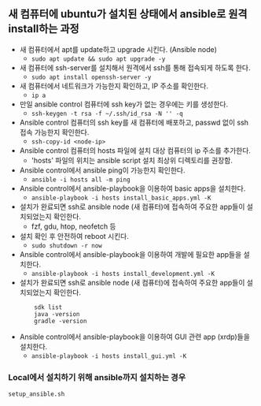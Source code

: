 ## 새 컴퓨터에 ubuntu가 설치된 상태에서 ansible로 원격 install하는 과정
- 새 컴퓨터에서 apt를 update하고 upgrade 시킨다. (Ansible node)
    - ```sudo apt update && sudo apt upgrade -y```
- 새 컴퓨터에 ssh-server를 설치해서 원격에서 ssh를 통해 접속되게 하도록 한다.
    - ```sudo apt install openssh-server -y```
- 새 컴퓨터에서 네트워크가 가능한지 확인하고, IP 주소를 확인한다.
    - ```ip a```
- 만일 ansible control 컴퓨터에 ssh key가 없는 경우에는 키를 생성한다.
    - ```ssh-keygen -t rsa -f ~/.ssh/id_rsa -N '' -q```
- Ansible control 컴퓨터의 ssh key를 새 컴퓨터에 배포하고, passwd 없이 ssh 접속 가능한지 확인한다.
    - ```ssh-copy-id <node-ip>```
- Ansible control 컴퓨터의 hosts 파일에 설치 대상 컴퓨터의 ip 주소를 추가한다.
    - 'hosts' 파일의 위치는 ansible script 설치 최상위 디렉토리를 권장함.
- Ansible control에서 ansible ping이 가능한지 확인한다.
    - ```ansible -i hosts all -m ping```
- Ansible control에서 ansible-playbook을 이용하여 basic apps을 설치한다.
    - ```ansible-playbook -i hosts install_basic_apps.yml -K```
- 설치가 완료되면 ssh로 ansible node (새 컴퓨터)에 접속하여 주요한 app들이 설치되었는지 확인한다.
    - fzf, gdu, htop, neofetch 등
- 설치 확인 후 안전하여 reboot 시킨다.
    - ```sudo shutdown -r now```
- Ansible control에서 ansible-playbook을 이용하여 개발에 필요한 app들을 설치한다.
    - ```ansible-playbook -i hosts install_development.yml -K```
- 설치가 완료되면 ssh로 ansible node (새 컴퓨터)에 접속하여 주요한 app들이 설치되었는지 확인한다.
    ```
        sdk list
        java -version
        gradle -version
    ```
- Ansible control에서 ansible-playbook을 이용하여 GUI 관련 app (xrdp)들을 설치한다.
    - ```ansible-playbook -i hosts install_gui.yml -K```

### Local에서 설치하기 위해 ansible까지 설치하는 경우
```
setup_ansible.sh
```
